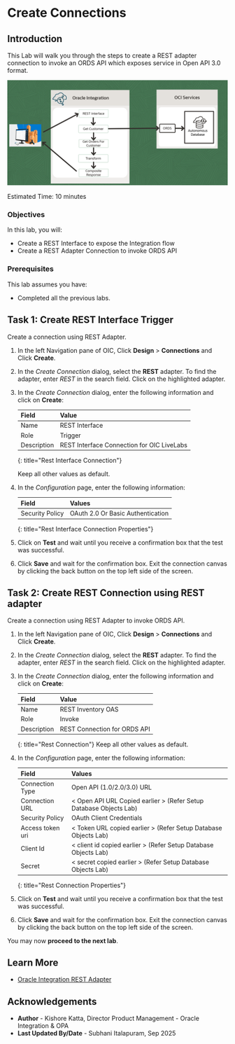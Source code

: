 # Create Connections

## Introduction

This Lab will walk you through the steps to create a REST adapter connection to invoke an ORDS API which exposes service in Open API 3.0 format.

![Integration Architecture](images/lab-integration-scenario.png)


Estimated Time: 10 minutes

### Objectives
In this lab, you will:
- Create a REST Interface to expose the Integration flow
- Create a REST Adapter Connection to invoke ORDS API


### Prerequisites
This lab assumes you have:
- Completed all the previous labs.

## Task 1: Create REST Interface Trigger
Create a connection using REST Adapter.
1. In the left Navigation pane of OIC, Click **Design** &gt; **Connections** and Click **Create**.

2. In the *Create Connection* dialog, select the **REST** adapter. To find the adapter, enter *REST* in the search field. Click on the highlighted adapter.

3. In the *Create Connection* dialog, enter the following information and click on **Create**:

    | **Field**        | **Value**          |       
    | --- | ----------- |
    | Name         | REST Interface     |
    | Role         | Trigger       |
    | Description  | REST Interface Connection for OIC LiveLabs |
    {: title="Rest Interface Connection"}

    Keep all other values as default.

4. In the *Configuration* page, enter the following information:

    | **Field**  | **Values** |
    |---|---|
    |Security Policy | OAuth 2.0 Or Basic Authentication |
    {: title="Rest Interface Connection Properties"}


5. Click on **Test**  and wait until you receive a confirmation box that the test was successful.

6. Click **Save** and wait for the confirmation box. Exit the connection canvas by clicking the back button on the top left side of the screen.

## Task 2: Create REST Connection using REST adapter
Create a connection using REST Adapter to invoke ORDS API.

1. In the left Navigation pane of OIC, Click **Design** &gt; **Connections** and Click **Create**.

2. In the *Create Connection* dialog, select the **REST** adapter. To find the adapter, enter *REST* in the search field. Click on the highlighted adapter.

3. In the *Create Connection* dialog, enter the following information and click on **Create**:

    | **Field**        | **Value**          |       
    | --- | ----------- |
    | Name         | REST Inventory OAS     |
    | Role         | Invoke       |
    | Description  | REST Connection for ORDS API |
    {: title="Rest Connection"}
    Keep all other values as default.

4.  In the *Configuration* page, enter the following information:

    | **Field**  | **Values** |
    |---|---|
    |Connection Type | Open API (1.0/2.0/3.0) URL |
    |Connection URL | &lt; Open API URL Copied earlier &gt; (Refer Setup Database Objects Lab)|
    |Security Policy |  OAuth Client Credentials |
    |Access token uri | &lt; Token URL copied earlier &gt; (Refer Setup Database Objects Lab) |
    |Client Id| &lt; client id copied earlier &gt; (Refer Setup Database Objects Lab)|
    |Secret| &lt; secret copied earlier &gt; (Refer Setup Database Objects Lab)|
    {: title="Rest Connection Properties"}

5. Click on **Test**  and wait until you receive a confirmation box that the test was successful.

6. Click **Save** and wait for the confirmation box. Exit the connection canvas by clicking the back button on the top left side of the screen.

You may now **proceed to the next lab**.

## Learn More

* [Oracle Integration REST Adapter](https://docs.oracle.com/en/cloud/paas/application-integration/rest-adapter/rest-adapter-capabilities.html)

## Acknowledgements
* **Author** - Kishore Katta, Director Product Management - Oracle Integration & OPA
* **Last Updated By/Date** - Subhani Italapuram, Sep 2025
